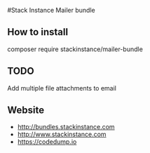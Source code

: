 #Stack Instance Mailer bundle

## How to install
composer require stackinstance/mailer-bundle

## TODO
Add multiple file attachments to email

## Website
- http://bundles.stackinstance.com
- http://www.stackinstance.com
- https://codedump.io